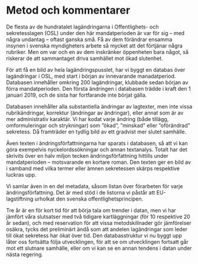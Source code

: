 # Metod och kommentarer

De flesta av de hundratalet lagändringarna i Offentlighets- och sekretesslagen (OSL) under den här mandatperioden är var för sig – med några undantag – oftast ganska små. Få av dem förändrar ensamma insynen i svenska myndigheters arbete så mycket att det förtjänar några rubriker. Men om var och en av dem inskränker öppenheten bara något, så riskerar de att sammantaget driva samhället mot ökad slutenhet.

För att få en bild av hela lagändringspusslet, har vi byggt en databas över lagändringar i OSL, med start i början av innevarande manadatperiod. Databasen innehåller omkring 200 lagändringar, klubbade sedan början av förra mandatperioden. Den första ändringen i databasen trädde i kraft den 1 januari 2019, och de sista har fortfarande inte börjat gälla.

Databasen innehåller alla substantiella ändringar av lagtexter, men inte vissa rubrikändringar, korrektur (ändringar av ändringar), eller annat som är av mer administrativ karaktär. Vi har kodat varje ändring (både tillägg, omformuleringar och strykningar) som ”ökad”, ”minskad” eller ”oförändrad” sekretess. Då framträder en tydlig bild av ett gradvist mer slutet samhälle.

Även texten i ändringsförfattningarna har sparats i databasen, så att vi kan göra exempelvis nyckelordssökningar och annan textanalys. Totalt har det skrivits över en halv miljon tecken ändringsförfattning hittills under mandatperioden – motsvarande en kortare roman. Den texten ger en bild av i samband med vilka termer eller ämnen sekretessen skärps respektive luckras upp. 

Vi samlar även in en del metadata, såsom listan över förarbeten för varje ändringsförfattning. Det är med stöd i de listorna vi påstår att EU-lagstiftning urholkat den svenska offentlighetsprincipen.

Tre år är en för kort tid för att börja tala om trender i datan, men vi har jämfört våra slutsatser med två tidigare kartläggningar (för 10 respektive 20 år sedan), och med reservation för att vissa metodskillnader gör jämförelser osäkra, tycks det preliminärt ändå som att andelen lagändringar som leder till ökat sekretess har ökat över tid. Den databasstruktur vi nu byggt upp låter oss fortsätta följa utvecklingen, för att se om utvecklingen fortsatt går mot ett slutnare samhälle, eller om vi kan se en annan tendens i datan under nästa regering.
